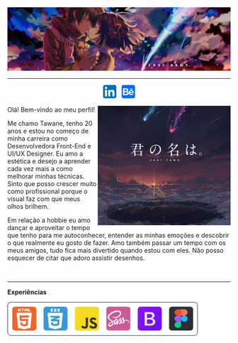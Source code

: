 <img src="https://github.com/TawaneSouzaOL/TawaneSouzaOL/blob/main/Readme/735918.png?raw=true"/>
<!--créditos da imagem: https://wall.alphacoders.com/big.php?i=735918&lang=Portuguese -->

<hr>
<p align='center'>
<a href="https://www.linkedin.com/in/tawane-souza-de-oliveira/" target="_blank"><img src="https://github.com/TawaneSouzaOL/TawaneSouzaOL/blob/main/Readme/Rectangle%2018.png?raw=true" width="30px"/></a>&nbsp;&nbsp;
<a href="https://www.behance.net/tawanesouza" target="_blank"><img src="https://github.com/TawaneSouzaOL/TawaneSouzaOL/blob/main/Readme/Rectangle%2017.png?raw=true" width="30px"/></a>
</p>
<img src="https://github.com/TawaneSouzaOL/TawaneSouzaOL/blob/main/Readme/your_name.png?raw=true" width="300px" align="right"/>
<!--créditos da imagem: https://www.artstation.com/adriabie -->

Olá! Bem-vindo ao meu perfil!

Me chamo Tawane, tenho 20 anos e estou no começo de minha carreira como Desenvolvedora Front-End e UI/UX Designer. Eu amo a estética e desejo a aprender cada vez mais a como melhorar minhas técnicas. Sinto que posso crescer muito como profissional porque o visual faz com que meus olhos brilhem. 


Em relação a hobbie eu amo dançar e aproveitar o tempo que tenho para me autoconhecer, entender as minhas emoções e descobrir o que realmente eu gosto de fazer. Amo também passar um tempo com os meus amigos, tudo fica mais divertido quando estou com eles. Não posso esquecer de citar que adoro assistir desenhos.

<br>
<hr>

<strong>Experiências</strong>

<img src="https://github.com/TawaneSouzaOL/TawaneSouzaOL/blob/main/Readme/Group%204.png?raw=true" width="430px">
<!--créditos da imagem: html: https://www.iconfinder.com/icons/939737/html5_icon_%E2%80%A2_html_icon
css: https://www.pngkey.com/maxpic/u2r5y3w7q8t4r5w7/
figma: https://icon-icons.com/pt/icone/figma-logo/147289
-->
